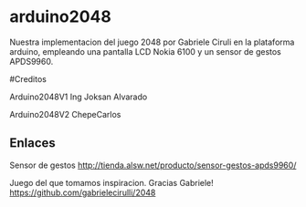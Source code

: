 # arduino2048
Nuestra implementacion del juego 2048 por Gabriele Ciruli en la plataforma arduino, empleando una pantalla LCD Nokia 6100 y un sensor de gestos APDS9960.

#Creditos 

Arduino2048V1
Ing Joksan Alvarado

Arduino2048V2
ChepeCarlos

Enlaces
-------

Sensor de gestos
http://tienda.alsw.net/producto/sensor-gestos-apds9960/

Juego del que tomamos inspiracion. Gracias Gabriele!
https://github.com/gabrielecirulli/2048
